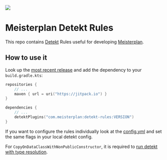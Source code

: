 [![](https://jitpack.io/v/meisterplan/detekt-rules.svg)](https://jitpack.io/#meisterplan/detekt-rules)

# Meisterplan Detekt Rules

This repo contains [Detekt](https://detekt.dev/) Rules useful for developing [Meisterplan](https://github.com/meisterplan).

## How to use it

Look up the [most recent release](https://github.com/meisterplan/detekt-rules/releases) and add the dependency to your `build.gradle.kts`:
```kotlin
repositories {
    // ...
    maven { url = uri("https://jitpack.io") }
}

dependencies {
    // ...
    detektPlugins("com.meisterplan:detekt-rules:VERSION")
}
```

If you want to configure the rules individually look at the [config.yml](https://github.com/meisterplan/detekt-rules/blob/main/src/main/resources/config/config.yml) and set the same flags in your local detekt config.

For `CopyOnDataClassWithNonPublicConstructor`, it is required to [run detekt with type resolution](https://detekt.dev/docs/gettingstarted/type-resolution#enabling-on-a-jvm-project).

